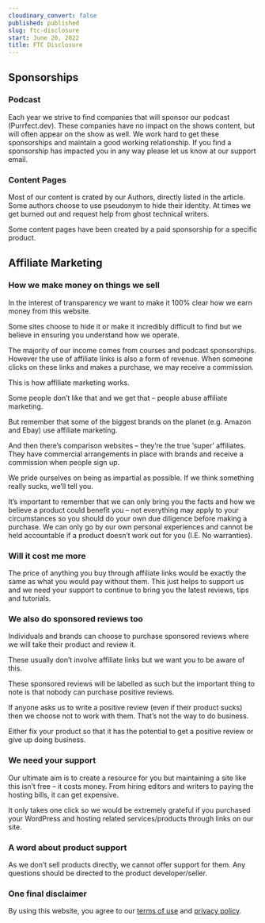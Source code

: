 ```yaml
---
cloudinary_convert: false
published: published
slug: ftc-disclosure
start: June 20, 2022
title: FTC Disclosure
---
```

## Sponsorships

### Podcast

Each year we strive to find companies that will sponsor our podcast (Purrfect.dev). These companies have no impact on the shows content, but will often appear on the show as well. We work hard to get these sponsorships and maintain a good working relationship. If you find a sponsorship has impacted you in any way please let us know at our support email.

### Content Pages

Most of our content is crated by our Authors, directly listed in the article. Some authors choose to use pseudonym to hide their identity. At times we get burned out and request help from ghost technical writers.

Some content pages have been created by a paid sponsorship for a specific product.

## Affiliate Marketing

### How we make money on things we sell

In the interest of transparency we want to make it 100% clear how we earn money from this website.

Some sites choose to hide it or make it incredibly difficult to find but we believe in ensuring you understand how we operate.

The majority of our income comes from courses and podcast sponsorships. However the use of affiliate links is also a form of revenue. When someone clicks on these links and makes a purchase, we may receive a commission.

This is how affiliate marketing works.

Some people don’t like that and we get that – people abuse affiliate marketing.

But remember that some of the biggest brands on the planet (e.g. Amazon and Ebay) use affiliate marketing.

And then there’s comparison websites – they’re the true ‘super’ affiliates. They have commercial arrangements in place with brands and receive a commission when people sign up.

We pride ourselves on being as impartial as possible. If we think something really sucks, we’ll tell you.

It’s important to remember that we can only bring you the facts and how we believe a product could benefit you – not everything may apply to your circumstances so you should do your own due diligence before making a purchase. We can only go by our own personal experiences and cannot be held accountable if a product doesn’t work out for you (I.E. No warranties).

### Will it cost me more

The price of anything you buy through affiliate links would be exactly the same as what you would pay without them. This just helps to support us and we need your support to continue to bring you the latest reviews, tips and tutorials.

### We also do sponsored reviews too

Individuals and brands can choose to purchase sponsored reviews where we will take their product and review it.

These usually don’t involve affiliate links but we want you to be aware of this.

These sponsored reviews will be labelled as such but the important thing to note is that nobody can purchase positive reviews.

If anyone asks us to write a positive review (even if their product sucks) then we choose not to work with them. That’s not the way to do business.

Either fix your product so that it has the potential to get a positive review or give up doing business.

### We need your support

Our ultimate aim is to create a resource for you but maintaining a site like this isn’t free – it costs money. From hiring editors and writers to paying the hosting bills, it can get expensive.

It only takes one click so we would be extremely grateful if you purchased your WordPress and hosting related services/products through links on our site.

### A word about product support

As we don’t sell products directly, we cannot offer support for them. Any questions should be directed to the product developer/seller.

### One final disclaimer

By using this website, you agree to our [terms of use](https://codingcat.dev/terms-of-use) and [privacy policy](https://codingcat.dev/privacy-policy/).